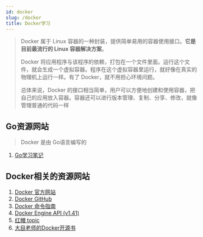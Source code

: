 ```yaml
---
id: docker
slug: /docker
title: Docker学习
---
```


> Docker 属于 Linux 容器的一种封装，提供简单易用的容器使用接口。**它是目前最流行的 Linux 容器解决方案**。
>
> Docker 将应用程序与该程序的依赖，打包在一个文件里面。运行这个文件，就会生成一个虚拟容器。程序在这个虚拟容器里运行，就好像在真实的物理机上运行一样。有了 Docker，就不用担心环境问题。
>
> 总体来说，Docker 的接口相当简单，用户可以方便地创建和使用容器，把自己的应用放入容器。容器还可以进行版本管理、复制、分享、修改，就像管理普通的代码一样

## Go资源网站

> Docker 是由 Go语言编写的

1. [Go学习笔记](https://www.topgoer.com)

## Docker相关的资源网站

1. [Docker 官方网站](https://www.docker.com/)
2. [Docker GitHub](https://github.com/docker/docker)
3. [Docker 命令指南](https://docs.docker.com/engine/reference/run/)
4. [Docker Engine API (v1.41)](https://docs.docker.com/engine/api/v1.41/)
5. [红帽 topic](https://www.redhat.com/zh/topics/)
6. [大目老师的Docker开源书](http://www.itmuch.com/categories/Docker/)
